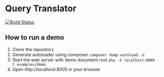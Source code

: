 # Query Translator

[![Build Status](https://img.shields.io/travis/netgen/query-translator.svg?style=flat-square)](https://travis-ci.org/netgen/query-translator)

## How to run a demo

1. Clone the repository
2. Generate autoloader using composer `composer dump-autoload -o`
3. Start the web server with demo document root `php -S localhost:8005 -t examples/demo`
4. Open http://localhost:8005 in your browser
